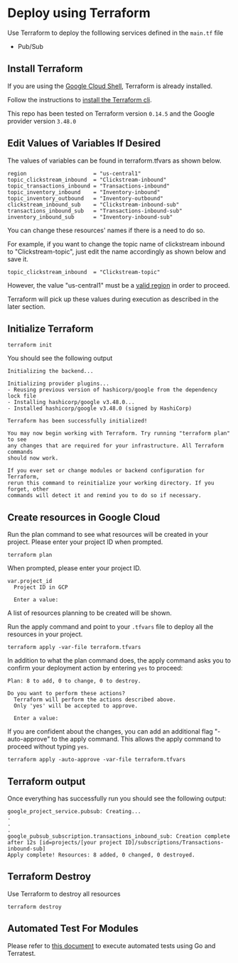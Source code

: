 # Deploy using Terraform

Use Terraform to deploy the folllowing services defined in the `main.tf` file

- Pub/Sub

## Install Terraform

If you are using the [Google Cloud Shell](https://cloud.google.com/shell/docs/how-cloud-shell-works), Terraform is already installed.

Follow the instructions to [install the Terraform cli](https://learn.hashicorp.com/tutorials/terraform/install-cli?in=terraform/gcp-get-started).

This repo has been tested on Terraform version `0.14.5` and the Google provider version `3.48.0`

## Edit Values of Variables If Desired
The values of variables can be found in terraform.tfvars as shown below. 

```
region                     = "us-central1"
topic_clickstream_inbound  = "Clickstream-inbound"
topic_transactions_inbound = "Transactions-inbound"
topic_inventory_inbound    = "Inventory-inbound"
topic_inventory_outbound   = "Inventory-outbound"
clickstream_inbound_sub    = "Clickstream-inbound-sub"
transactions_inbound_sub   = "Transactions-inbound-sub"
inventory_inbound_sub      = "Inventory-inbound-sub"
```

You can change these resources' names if there is a need to do so.

For example, if you want to change the topic name of clickstream inbound to "Clickstream-topic", just edit the name accordingly as shown below and save it.

```
topic_clickstream_inbound  = "Clickstream-topic"
```

However, the value "us-central1" must be a [valid region](https://cloud.google.com/compute/docs/regions-zones/viewing-regions-zones) in order to proceed.

Terraform will pick up these values during execution as described in the later section.

## Initialize Terraform

```
terraform init
```

You should see the following output

```
Initializing the backend...

Initializing provider plugins...
- Reusing previous version of hashicorp/google from the dependency lock file
- Installing hashicorp/google v3.48.0...
- Installed hashicorp/google v3.48.0 (signed by HashiCorp)

Terraform has been successfully initialized!

You may now begin working with Terraform. Try running "terraform plan" to see
any changes that are required for your infrastructure. All Terraform commands
should now work.

If you ever set or change modules or backend configuration for Terraform,
rerun this command to reinitialize your working directory. If you forget, other
commands will detect it and remind you to do so if necessary.
```

## Create resources in Google Cloud

Run the plan command to see what resources will be created in your project. Please enter your project ID when prompted.
```
terraform plan
```
When prompted, please enter your project ID.

```
var.project_id
  Project ID in GCP

  Enter a value:
```
A list of resources planning to be created will be shown.

Run the apply command and point to your `.tfvars` file to deploy all the resources in your project.

```
terraform apply -var-file terraform.tfvars
```

In addition to what the plan command does, the apply command asks you to confirm your deployment action by entering `yes` to proceed:

```
Plan: 8 to add, 0 to change, 0 to destroy.

Do you want to perform these actions?
  Terraform will perform the actions described above.
  Only 'yes' will be accepted to approve.

  Enter a value:
```
If you are confident about the changes, you can add an additional flag "-auto-approve" to the apply command. This allows the apply command to proceed without typing `yes`.

```
terraform apply -auto-approve -var-file terraform.tfvars
```

## Terraform output

Once everything has successfully run you should see the following output:

```
google_project_service.pubsub: Creating...
.
.
.
google_pubsub_subscription.transactions_inbound_sub: Creation complete after 12s [id=projects/[your project ID]/subscriptions/Transactions-inbound-sub]
Apply complete! Resources: 8 added, 0 changed, 0 destroyed.
```
## Terraform Destroy

Use Terraform to destroy all resources
```
terraform destroy
```
## Automated Test For Modules
Please refer to [this document](test/README.md) to execute automated tests using Go and Terratest.


